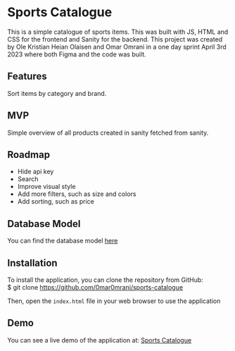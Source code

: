 # Sports Catalogue
This is a simple catalogue of sports items. This was built with JS, HTML and CSS for the frontend and Sanity for the backend. This project was created by Ole Kristian Heian Olaisen and Omar Omrani in a one day sprint April 3rd 2023 where both Figma and the code was built.


## Features 
Sort items by category and brand.

## MVP 
Simple overview of all products created in sanity fetched from sanity.

## Roadmap 
- Hide api key 
- Search 
- Improve visual style 
- Add more filters, such as size and colors
- Add sorting, such as price

## Database Model
You can find the database model [here](https://dbdiagram.io/d/642a8fad5758ac5f17263c5e)

## Installation

To install the application, you can clone the repository from GitHub:<br> 
$ git clone https://github.com/0mar0mrani/sports-catalogue

Then, open the `index.html` file in your web browser to use the application

## Demo

You can see a live demo of the application at: [Sports Catalogue](https://sports-catalogue.netlify.app/)
